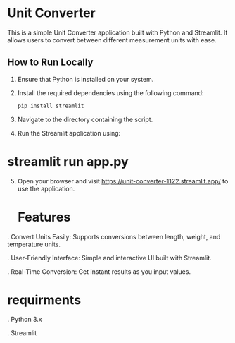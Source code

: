 # Unit Converter

This is a simple Unit Converter application built with Python and Streamlit. It allows users to convert between different measurement units with ease.

## How to Run Locally

1. Ensure that Python is installed on your system.
2. Install the required dependencies using the following command:

   ```sh
   pip install streamlit
3. Navigate to the directory containing the script.

4. Run the Streamlit application using:



# streamlit run app.py




5. Open your browser and visit https://unit-converter-1122.streamlit.app/ to use the application.

   # Features
. Convert Units Easily: Supports conversions between length, weight, and temperature units.

. User-Friendly Interface: Simple and interactive UI built with Streamlit.

. Real-Time Conversion: Get instant results as you input values.



# requirments
. Python 3.x

. Streamlit
